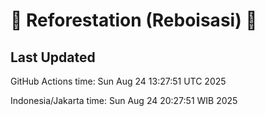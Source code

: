 
# 🌳 Reforestation (Reboisasi) 🌲

## Last Updated

GitHub Actions time: Sun Aug 24 13:27:51 UTC 2025

Indonesia/Jakarta time: Sun Aug 24 20:27:51 WIB 2025

